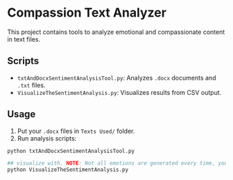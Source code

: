 # Compassion Text Analyzer

This project contains tools to analyze emotional and compassionate content in text files.

## Scripts

- `txtAndDocxSentimentAnalysisTool.py`: Analyzes `.docx` documents and `.txt` files.
- `VisualizeTheSentimentAnalysis.py`: Visualizes results from CSV output.

## Usage

1. Put your `.docx` files in `Texts Used/` folder.
2. Run analysis scripts:

```bash
python txtAndDocxSentimentAnalysisTool.py

## visualize with. NOTE: Not all emotions are generated every time, you may have to edit the columns_of_interest list
python VisualizeTheSentimentAnalysis.py
